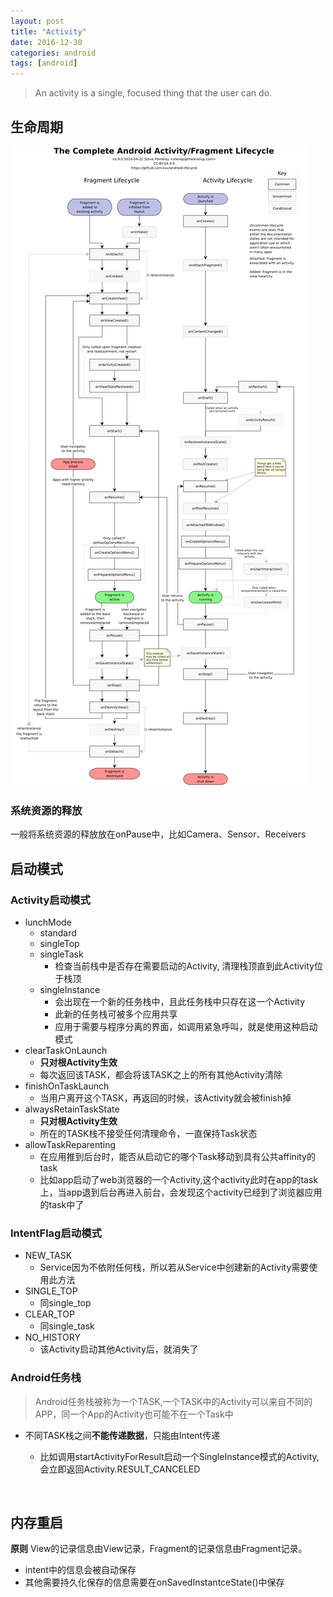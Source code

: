 ```yaml
---
layout: post
title: "Activity"
date: 2016-12-30
categories: android
tags: [android]
---
```


> An activity is a single, focused thing that the user can do.

## 生命周期

![complete_android_fragment_lifecycle](img/complete_android_fragment_lifecycle.png)

### 系统资源的释放

一般将系统资源的释放放在onPause中，比如Camera、Sensor、Receivers



## 启动模式

### Activity启动模式

* lunchMode
  * standard
  * singleTop
  * singleTask
    * 检查当前栈中是否存在需要启动的Activity, 清理栈顶直到此Activity位于栈顶
  * singleInstance
    * 会出现在一个新的任务栈中，且此任务栈中只存在这一个Activity
    * 此新的任务栈可被多个应用共享
    * 应用于需要与程序分离的界面，如调用紧急呼叫，就是使用这种启动模式
* clearTaskOnLaunch
  * **只对根Activity生效**
  * 每次返回该TASK，都会将该TASK之上的所有其他Activity清除
* finishOnTaskLaunch
  * 当用户离开这个TASK，再返回的时候，该Activity就会被finish掉
* alwaysRetainTaskState
  * **只对根Activity生效**
  * 所在的TASK栈不接受任何清理命令，一直保持Task状态
* allowTaskReparenting
  * 在应用推到后台时，能否从启动它的哪个Task移动到具有公共affinity的task
  * 比如app启动了web浏览器的一个Activity,这个activity此时在app的task上，当app退到后台再进入前台，会发现这个activity已经到了浏览器应用的task中了

### IntentFlag启动模式

* NEW_TASK
  * Service因为不依附任何栈，所以若从Service中创建新的Activity需要使用此方法
* SINGLE_TOP
  * 同single_top
* CLEAR_TOP
  * 同single_task
* NO_HISTORY
  * 该Activity启动其他Activity后，就消失了

### Android任务栈

> Android任务栈被称为一个TASK,一个TASK中的Activity可以来自不同的APP，同一个App的Activity也可能不在一个Task中

* 不同TASK栈之间**不能传递数据**，只能由Intent传递
  * 比如调用startActivityForResult启动一个SingleInstance模式的Activity,会立即返回Activity.RESULT_CANCELED

  ​

## 内存重启

**原则** View的记录信息由View记录，Fragment的记录信息由Fragment记录。

* intent中的信息会被自动保存
* 其他需要持久化保存的信息需要在onSavedInstantceState()中保存